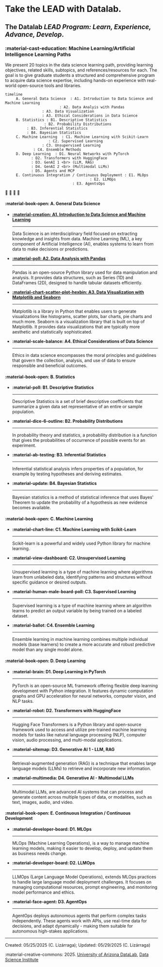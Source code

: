 # Take the LEAD with Datalab.

## The Datalab _LEAD Program: Learn, Experience, Advance, Develop_.

### :material-cast-education: Machine Learning/Artificial Intelligence Learning Paths

We present 20 topics in the data science learning path, providing learning objectives, related skills, subtopics, and references/resources for each. The goal is to give graduate students a structured and comprehensive program to acquire data science expertise, including hands-on experience with real-world open-source tools and libraries.


```mermaid
timeline
     A. General Data Science  : A1. Introduction to Data Science and Machine Learning
    	    	 	     : A2. Data Analyis with Pandas
			     : A3. Data Visualization
			     : A3. Ethical Considerations in Data Science
     B. Statistics : B1. Descriptive Statistics
                  : B2. Probability Distributions
		  : B3. Inferential Statistics
		  : B4. Bayesian Statistics
     C. Machine Learning  : C1. Machine Learning with Scikit-Learn
       	       		: C2. Supervised Learning
	        	 : C3. Unsupervised Learning
			 : C4. Ensemble Methods
     D. Deep Learning  : D1. Neural Networks with PyTorch
		    : D2. Transformers with HuggingFace
		    : D3. GenAI 1 <br> (LLM, RAG) 
		    : D4. GenAI 2 <br> (Multimodal LLMs)
		    : D5. Agents and MCP
     E. Continuous Integration / Continuous Deployment : E1. MLOps
       		  	      		   	       : E2. LLMOps
						       : E3. AgentsOps
```

:construction: :construction: :construction: :construction: 


#### :material-book-open: A. General Data Science

<!--
[**A1: Introduction to Data Science and Machine Learning**](mlpaths/A1_Intro_to_DataScience_and_ML.md)
-->

<div class="grid cards" markdown>

-   [<b> :material-creation: A1. Introduction to Data Science and Machine Learning</b>](mlpaths/A1_Intro_to_DataScience_and_ML.md)

    ---

    <p>Data Science is an interdisciplinary field focused on extracting knowledge and insights from data. Machine Learning (ML), a key component of Artificial Intelligence (AI), enables systems to learn from data to make decisions or predictions.</p>


-   [<b> :material-poll: A2. Data Analysis with Pandas</b>](mlpaths/A2_Python_for_DataScience.md)

    ---

    <p>Pandas is an open-source Python library used for data manipulation and analysis. It provides data structures, such as Series (1D) and DataFrames (2D), designed to handle tabular datasets efficiently. 


-   [<b> :material-chart-scatter-plot-hexbin: A3. Data Visualization with Matplotlib and Seaborn</b>](mlpaths/A2_Python_for_DataScience.md)

    ---

    <p>Matplotlib is a library in Python that enables users to generate visualizations like histograms, scatter plots, bar charts, pie charts and much more. Seaborn is a visualization library that is built on top of Matplotlib. It provides data visualizations that are typically more aesthetic and statistically sophisticated.
 

-   <b> :material-scale-balance: A4. Ethical Considerations of Data Science</b>

    ---

    <p>Ethics in data science encompasses the moral principles and guidelines that govern the collection, analysis, and use of data to ensure responsible and beneficial outcomes. 

</div>

####  :material-book-open: B. Statistics

<div class="grid cards" markdown>

-   <b> :material-poll: B1. Descriptive Statistics</b>

    ---

    <p>Descriptive Statistics is a set of brief descriptive coefficients that summarize a given data set representative of an entire or sample population.

-   <b> :material-dice-6-outline: B2. Probability Distributions</b>

    ---

    <p>In probability theory and statistics, a probability distribution is a function that gives the probabilities of occurrence of possible events for an experiment.

-   <b> :material-ab-testing: B3. Inferential Statistics</b>

    ---

    <p>Inferential statistical analysis infers properties of a population, for example by testing hypotheses and deriving estimates.

-   <b> :material-update: B4. Bayesian Statistics</b>

    ---

    <p>Bayesian statistics is a method of statistical inference that uses Bayes' Theorem to update the probability of a hypothesis as new evidence becomes available. 


</div>


####  :material-book-open: C. Machine Learning

<div class="grid cards" markdown>

-   <b> :material-chart-line: C1. Machine Learning with Scikit-Learn</b>

    ---

    <p>Scikit-learn is a powerful and widely used Python library for machine learning. 

-   <b> :material-view-dashboard: C2. Unsupervised Learning</b>

    ---

    <p>Unsupervised learning is a type of machine learning where algorithms learn from unlabeled data, identifying patterns and structures without specific guidance or desired outputs.

-   <b> :material-human-male-board-poll: C3. Supervised Learning</b>

    ---

    <p>Supervised learning is a type of machine learning where an algorithm learns to predict an output variable by being trained on a labeled dataset. 

-   <b> :material-ballot: C4. Ensemble Learning</b>

    ---

    <p>Ensemble learning in machine learning combines multiple individual models (base learners) to create a more accurate and robust predictive model than any single model alone. 




</div>

####  :material-book-open: D. Deep Learning

<div class="grid cards" markdown>

-   <b>  :material-brain: D1. Deep Learning in PyTorch </b>

    ---

    <p>PyTorch is an open-source ML framework offering flexible deep learning development with Python integration. It features dynamic computation graphs and GPU acceleration for neural networks, computer vision, and NLP tasks.
    

-   <b> :material-robot: D2. Transformers with HuggingFace</b>

    ---

    <p>Hugging Face Transformers is a Python library and open-source framework used to access and utilize pre-trained machine learning models for tasks like natural language processing (NLP), computer vision, audio processing, and multi-modal applications. 


-   <b> :material-sitemap:  D3. Generative AI 1 - LLM, RAG</b>

    ---

    <p>Retrieval-augmented generation (RAG) is a technique that enables large language models (LLMs) to retrieve and incorporate new information. 


-   <b> :material-multimedia: D4. Generative AI - Multimodal LLMs </b>

    ---

    <p>Multimodal LLMs, are advanced AI systems that can process and generate content across multiple types of data, or modalities, such as text, images, audio, and video. 


</div>

####  :material-book-open: E. Continuous Integration / Continuous Development

<div class="grid cards" markdown>

-   <b> :material-developer-board: D1. MLOps</b>

    ---

    <p>MLOps (Machine Learning Operations), is a way to manage machine learning models, making it easier to develop, deploy, and update them as business needs change.

-   <b> :material-developer-board: D2. LLMOps</b>

    ---

    <p> LLMOps (Large Language Model Operations), extends MLOps practices to handle large language model deployment challenges. It focuses on managing computational resources, prompt engineering, and monitoring model performance and ethics.


-   <b> :material-face-agent: D3. AgentOps</b>

    ---

    <p>AgentOps deploys autonomous agents that perform complex tasks independently. These agents work with APIs, use real-time data for decisions, and adapt dynamically - making them suitable for autonomous high-stakes applications.


</div>


***

Created: 05/25/2025 (C. Lizárraga); Updated: 05/29/2025 (C. Lizárraga)


:material-creative-commons:  2025. [University of Arizona DataLab](https://datascience.arizona.edu/education/uarizona-data-lab), [Data Science Institute](https://datascience.arizona.edu/)




